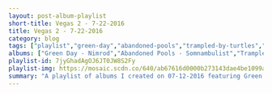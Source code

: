 ```yaml
---
layout: post-album-playlist
short-title: Vegas 2 - 7-22-2016
title: Vegas 2 - 7-22-2016
category: blog
tags: ["playlist","green-day","abandoned-pools","trampled-by-turtles","langhorne-slim","the-vines","abandoned-pools","cliff-edwards,-dickie-jones","lil-dicky","run-the-jewels","titus-andronicus","com-truise","bob-dylan","generationals","galantis","yellowcard","panic!-at-the-disco","the-last-shadow-puppets","blink-182","the-kills","bad-religion","mock-orange","islands","dave-van-ronk","mock-orange","the-clash","bear-hands","matt-and-kim","diarrhea-planet","the-dandy-warhols","mystery-jets","alex-turner","galantis","the-last-shadow-puppets","the-osborne-brothers","the-thermals","charmian-carr,-heather-menzies,-nicholas-hammond,-duane-chase,-angela-cartwright,-kym-karath,-debbie-turner,-bill-lee","fruit-bats","kele","the-weeknd","the-books","bloc-party","lagwagon","drake","drake","lil-dicky","andrew-bird","counting-crows","good-old-war","jenny-lewis","dj-shadow","ratatat","various-artists","tame-impala","ratatat","galantis","nick-diamonds","charmian-carr,-dan-truhitte","gregory-alan-isakov","calvin-harris,-alesso,-hurts","muse","sylvan-esso","flake-music","ac/dc","galantis","jeff-rosenstock","franz-ferdinand","tlc","abba","abba","abba","abba","abba","various-artists","cheat-codes,-kris-kross-amsterdam","cheat-codes,-dante-klein","various-artists","chance-the-rapper,-lil-wayne,-2-chainz","various-artists","trey-songz,-nicki-minaj","trey-songz","trey-songz","trey-songz","trey-songz","trey-songz","trey-songz,-fabolous","trey-songz","drake"]
albums: ["Green Day - Nimrod","Abandoned Pools - Somnambulist","Trampled by Turtles - Wild Animals","Langhorne Slim - Langhorne Slim","The Vines - Winning Days","Abandoned Pools - Somnambulist","Cliff Edwards, Dickie Jones - Pinocchio","Lil Dicky - Professional Rapper","Run The Jewels - Run the Jewels 2","Titus Andronicus - The Most Lamentable Tragedy","Com Truise - In Decay","Bob Dylan - Blood On The Tracks","Generationals - Lucky Numbers EP","Galantis - Galantis EP","Yellowcard - Ocean Avenue","Panic! At The Disco - Death of a Bachelor","The Last Shadow Puppets - The Age Of The Understatement","blink-182 - California","The Kills - Ash & Ice","Bad Religion - The Process Of Belief","Mock Orange - Put The Kid On The Sleepy Horse","Islands - Taste","Dave Van Ronk - Inside Dave Van Ronk","Mock Orange - Put The Kid On The Sleepy Horse","The Clash - The Clash (Remastered)","Bear Hands - You'll Pay For This","Matt and Kim - WE WERE THE WEIRDOS","Diarrhea Planet - I'm Rich Beyond Your Wildest Dreams","The Dandy Warhols - Distortland","Mystery Jets - Curve Of The Earth","Alex Turner - Submarine (original songs)","Galantis - No Money","The Last Shadow Puppets - The Age Of The Understatement","The Osborne Brothers - Bluegrass Then & Now","The Thermals - We Disappear","Charmian Carr, Heather Menzies, Nicholas Hammond, Duane Chase, Angela Cartwright, Kym Karath, Debbie Turner, Bill Lee - The Sound of Music - Original Soundtrack Recording","Fruit Bats - Mouthfuls","Kele - Trick","The Weeknd - Trilogy","The Books - Music For A French Elevator And Other Oddities","Bloc Party - Hymns","Lagwagon - Hang","Drake - Hotline Bling","Drake - Back To Back","Lil Dicky - Lemme Freak - Single","Andrew Bird - Noble Beast","Counting Crows - Recovering The Satellites","Good Old War - Broken into Better Shape","Jenny Lewis - Acid Tongue","DJ Shadow - Reconstructed : The Best Of DJ Shadow","Ratatat - Magnifique","Various Artists - Some Nights","Tame Impala - Currents","Ratatat - Magnifique","Galantis - Pharmacy","Nick Diamonds - City of Quartz","Charmian Carr, Dan Truhitte - The Sound of Music - Original Soundtrack Recording","Gregory Alan Isakov - The Weatherman","Calvin Harris, Alesso, Hurts - Motion","Muse - Drones","Sylvan Esso - Sylvan Esso","Flake Music - When You Land Here, It's Time to Return (2014 Remix/Remaster)","AC/DC - Highway to Hell","Galantis - You","Jeff Rosenstock - I Look Like Shit","Franz Ferdinand - Tonight: Franz Ferdinand","TLC - Crazysexycool","ABBA - The Album","ABBA - Abba","ABBA - Arrival","ABBA - Super Trouper","ABBA - ABBA Gold","Various Artists - Skin","Cheat Codes, Kris Kross Amsterdam - Sex","Cheat Codes, Dante Klein - Let Me Hold You (Turn Me On)","Various Artists - Views","Chance the Rapper, Lil Wayne, 2 Chainz - Coloring Book","Various Artists - Trigga Reloaded","Trey Songz, Nicki Minaj - Passion, Pain & Pleasure","Trey Songz - Trigga Reloaded","Trey Songz - Trigga","Trey Songz - Trigga Reloaded","Trey Songz - Ready (Deluxe)","Trey Songz - Trey Day","Trey Songz, Fabolous - Ready (Deluxe)","Trey Songz - Trigga Reloaded","Drake - If You're Reading This It's Too Late"]
playlist-id: 7jyGhadAgOJ6JT0JW8S2Fy
playlist-img: https://mosaic.scdn.co/640/ab67616d0000b273143dae4be1099aa311074db7ab67616d0000b2735f768a12c6af2c378bcd0407ab67616d0000b27383a07a78002c34ce64ed569fab67616d0000b273da4f6706ae0f2501c61ce776
summary: "A playlist of albums I created on 07-12-2016 featuring Green Day, Abandoned Pools, Trampled by Turtles, Langhorne Slim, The Vines, Abandoned Pools, Cliff Edwards, Dickie Jones, Lil Dicky, Run The Jewels, Titus Andronicus, Com Truise, Bob Dylan, Generationals, Galantis, Yellowcard, Panic! At The Disco, The Last Shadow Puppets, blink-182, The Kills, Bad Religion, Mock Orange, Islands, Dave Van Ronk, Mock Orange, The Clash, Bear Hands, Matt and Kim, Diarrhea Planet, The Dandy Warhols, Mystery Jets, Alex Turner, Galantis, The Last Shadow Puppets, The Osborne Brothers, The Thermals, Charmian Carr, Heather Menzies, Nicholas Hammond, Duane Chase, Angela Cartwright, Kym Karath, Debbie Turner, Bill Lee, Fruit Bats, Kele, The Weeknd, The Books, Bloc Party, Lagwagon, Drake, Drake, Lil Dicky, Andrew Bird, Counting Crows, Good Old War, Jenny Lewis, DJ Shadow, Ratatat, Various Artists, Tame Impala, Ratatat, Galantis, Nick Diamonds, Charmian Carr, Dan Truhitte, Gregory Alan Isakov, Calvin Harris, Alesso, Hurts, Muse, Sylvan Esso, Flake Music, AC/DC, Galantis, Jeff Rosenstock, Franz Ferdinand, TLC, ABBA, ABBA, ABBA, ABBA, ABBA, Various Artists, Cheat Codes, Kris Kross Amsterdam, Cheat Codes, Dante Klein, Various Artists, Chance the Rapper, Lil Wayne, 2 Chainz, Various Artists, Trey Songz, Nicki Minaj, Trey Songz, Trey Songz, Trey Songz, Trey Songz, Trey Songz, Trey Songz, Fabolous, Trey Songz, and Drake."
---
```

